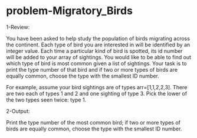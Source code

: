 # problem-Migratory_Birds

1-Review:

You have been asked to help study the population of birds migrating across the continent. Each type of bird you are interested in will be identified by an integer value. Each time a particular kind of bird is spotted, its id number will be added to your array of sightings. You would like to be able to find out which type of bird is most common given a list of sightings. Your task is to print the type number of that bird and if two or more types of birds are equally common, choose the type with the smallest ID number.

For example, assume your bird sightings are of types arr=[1,1,2,2,3]. There are two each of types 1 and 2 and one sighting of type 3. Pick the lower of the two types seen twice: type 1.

2-Output:

Print the type number of the most common bird; if two or more types of birds are equally common, choose the type with the smallest ID number.
